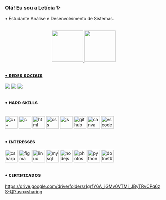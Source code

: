 
### Olá! Eu sou a Letícia ✨
 • Estudante Análise e Desenvolvimento de Sistemas. 

##
<div align="center">
  <a href="https://github.com/leticiazooe">
  <img height="100em" src="https://github-readme-stats.vercel.app/api?username=leticiazooe&show_icons=true&theme=dracula&include_all_commits=true&count_private=true"/>
  <img height="100em" src="https://github-readme-stats.vercel.app/api/top-langs/?username=leticiazooe&layout=compact&langs_count=7&theme=dracula"/>


</div>
 
##
### • ʀᴇᴅᴇs sᴏᴄɪᴀɪs

<a href="https://www.linkedin.com/in/leticiazooe/" target="_blank"><img src="https://img.shields.io/badge/LinkedIn-0077B5?style=for-the-badge&logo=linkedin&logoColor=white" target="_blank"></a> 
<a href="https://www.instagram.com/leticiazooe/" target="_blank"><img src="https://img.shields.io/badge/Instagram-E4405F?style=for-the-badge&logo=instagram&logoColor=white" target="_blank"></a> 
<a href="https://www.facebook.com/profile.php?id=100077759297065" target="_blank"><img src="https://img.shields.io/badge/Facebook-1877F2?style=for-the-badge&logo=facebook&logoColor=white" target="_blank"></a> 
##

### • ʜᴀʀᴅ sᴋɪʟʟs
<div style="display: inline_block"><br>
   <img align="center" alt="c++" height="40" width="40" src="https://cdn.jsdelivr.net/gh/devicons/devicon/icons/cplusplus/cplusplus-original.svg"/>
   <img align="center" alt="c" height="40" width="40" src="https://cdn.jsdelivr.net/gh/devicons/devicon/icons/c/c-original.svg" />
   <img align="center" alt="html" height="40" width="40" src="https://cdn.jsdelivr.net/gh/devicons/devicon/icons/html5/html5-original.svg" />
   <img align="center" alt="css" height="40" width="40" src="https://cdn.jsdelivr.net/gh/devicons/devicon/icons/css3/css3-original.svg" />
   <img align="center" alt="js" height="40" width="40" src="https://cdn.jsdelivr.net/gh/devicons/devicon/icons/javascript/javascript-original.svg" />
   <img align="center" alt="github" height="40" width="40" src="https://cdn.jsdelivr.net/gh/devicons/devicon/icons/github/github-original.svg" />
   <img align="center" alt="canva" height="40" width="40" src="https://cdn.jsdelivr.net/gh/devicons/devicon/icons/canva/canva-original.svg"/>
   <img align="center" alt="vscode" height="40" width="40" src="https://cdn.jsdelivr.net/gh/devicons/devicon/icons/vscode/vscode-original.svg" />


##
### • ɪɴᴛᴇʀᴇssᴇs
 <img align="center" alt="csharp" height="40" width="40" src="https://cdn.jsdelivr.net/gh/devicons/devicon/icons/csharp/csharp-original.svg" />
 <img align="center" alt="figma" height="40" width="40" src="https://cdn.jsdelivr.net/gh/devicons/devicon/icons/figma/figma-original.svg" />
 <img align="center" alt="linux" height="40" width="40" src="https://cdn.jsdelivr.net/gh/devicons/devicon/icons/linux/linux-original.svg" />
 <img align="center" alt="mysql" height="40" width="40" src="https://cdn.jsdelivr.net/gh/devicons/devicon/icons/mysql/mysql-original.svg" />
 <img align="center" alt="nodejs#" height="40" width="40"  src="https://cdn.jsdelivr.net/gh/devicons/devicon/icons/nodejs/nodejs-original.svg" />
 <img align="center" alt="photoshop" height="40" width="40" src="https://cdn.jsdelivr.net/gh/devicons/devicon/icons/photoshop/photoshop-plain.svg" />
 <img align="center" alt="python" height="40" width="40" src="https://cdn.jsdelivr.net/gh/devicons/devicon/icons/python/python-original-wordmark.svg" />
 <img align="center" alt="dotnet#" height="40" width="40" src="https://cdn.jsdelivr.net/gh/devicons/devicon/icons/dotnetcore/dotnetcore-original.svg" />

##
### • ᴄᴇʀᴛɪғɪᴄᴀᴅᴏs
https://drive.google.com/drive/folders/1grfY6A_jGMv0VTMi_JByTRvCPq6zS-Ql?usp=sharing

          



          
  
  
 
 

 
</div>


 
          
